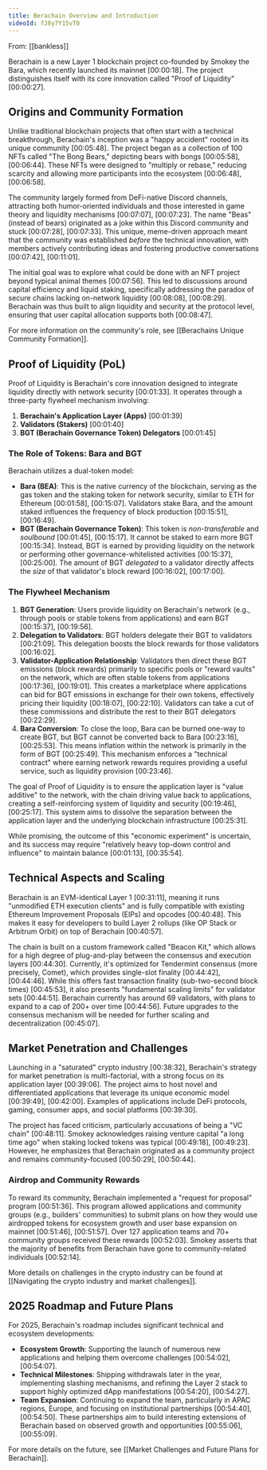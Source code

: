```yaml
---
title: Berachain Overview and Introduction
videoId: fJ8y7Y15vT0
---
```


From: [[bankless]] <br/> 

Berachain is a new Layer 1 blockchain project co-founded by Smokey the Bara, which recently launched its mainnet <a class="yt-timestamp" data-t="00:00:18">[00:00:18]</a>. The project distinguishes itself with its core innovation called "Proof of Liquidity" <a class="yt-timestamp" data-t="00:00:27">[00:00:27]</a>.

## Origins and Community Formation

Unlike traditional blockchain projects that often start with a technical breakthrough, Berachain's inception was a "happy accident" rooted in its unique community <a class="yt-timestamp" data-t="00:05:48">[00:05:48]</a>. The project began as a collection of 100 NFTs called "The Bong Bears," depicting bears with bongs <a class="yt-timestamp" data-t="00:05:58">[00:05:58]</a>, <a class="yt-timestamp" data-t="00:06:44">[00:06:44]</a>. These NFTs were designed to "multiply or rebase," reducing scarcity and allowing more participants into the ecosystem <a class="yt-timestamp" data-t="00:06:48">[00:06:48]</a>, <a class="yt-timestamp" data-t="00:06:58">[00:06:58]</a>.

The community largely formed from DeFi-native Discord channels, attracting both humor-oriented individuals and those interested in game theory and liquidity mechanisms <a class="yt-timestamp" data-t="00:07:07">[00:07:07]</a>, <a class="yt-timestamp" data-t="00:07:23">[00:07:23]</a>. The name "Beas" (instead of bears) originated as a joke within this Discord community and stuck <a class="yt-timestamp" data-t="00:07:28">[00:07:28]</a>, <a class="yt-timestamp" data-t="00:07:33">[00:07:33]</a>. This unique, meme-driven approach meant that the community was established *before* the technical innovation, with members actively contributing ideas and fostering productive conversations <a class="yt-timestamp" data-t="00:07:42">[00:07:42]</a>, <a class="yt-timestamp" data-t="00:11:01">[00:11:01]</a>.

The initial goal was to explore what could be done with an NFT project beyond typical animal themes <a class="yt-timestamp" data-t="00:07:56">[00:07:56]</a>. This led to discussions around capital efficiency and liquid staking, specifically addressing the paradox of secure chains lacking on-network liquidity <a class="yt-timestamp" data-t="00:08:08">[00:08:08]</a>, <a class="yt-timestamp" data-t="00:08:29">[00:08:29]</a>. Berachain was thus built to align liquidity and security at the protocol level, ensuring that user capital allocation supports both <a class="yt-timestamp" data-t="00:08:47">[00:08:47]</a>.

For more information on the community's role, see [[Berachains Unique Community Formation]].

## Proof of Liquidity (PoL)

Proof of Liquidity is Berachain's core innovation designed to integrate liquidity directly with network security <a class="yt-timestamp" data-t="00:01:33">[00:01:33]</a>. It operates through a three-party flywheel mechanism involving:

1.  **Berachain's Application Layer (Apps)** <a class="yt-timestamp" data-t="00:01:39">[00:01:39]</a>
2.  **Validators (Stakers)** <a class="yt-timestamp" data-t="00:01:40">[00:01:40]</a>
3.  **BGT (Berachain Governance Token) Delegators** <a class="yt-timestamp" data-t="00:01:45">[00:01:45]</a>

### The Role of Tokens: Bara and BGT

Berachain utilizes a dual-token model:
*   **Bara (BEA)**: This is the native currency of the blockchain, serving as the gas token and the staking token for network security, similar to ETH for Ethereum <a class="yt-timestamp" data-t="00:01:58">[00:01:58]</a>, <a class="yt-timestamp" data-t="00:15:07">[00:15:07]</a>. Validators stake Bara, and the amount staked influences the frequency of block production <a class="yt-timestamp" data-t="00:15:51">[00:15:51]</a>, <a class="yt-timestamp" data-t="00:16:49">[00:16:49]</a>.
*   **BGT (Berachain Governance Token)**: This token is *non-transferable* and *soulbound* <a class="yt-timestamp" data-t="00:01:45">[00:01:45]</a>, <a class="yt-timestamp" data-t="00:15:17">[00:15:17]</a>. It cannot be staked to earn more BGT <a class="yt-timestamp" data-t="00:15:34">[00:15:34]</a>. Instead, BGT is earned by providing liquidity on the network or performing other governance-whitelisted activities <a class="yt-timestamp" data-t="00:15:37">[00:15:37]</a>, <a class="yt-timestamp" data-t="00:25:00">[00:25:00]</a>. The amount of BGT *delegated* to a validator directly affects the *size* of that validator's block reward <a class="yt-timestamp" data-t="00:16:02">[00:16:02]</a>, <a class="yt-timestamp" data-t="00:17:00">[00:17:00]</a>.

### The Flywheel Mechanism

1.  **BGT Generation**: Users provide liquidity on Berachain's network (e.g., through pools or stable tokens from applications) and earn BGT <a class="yt-timestamp" data-t="00:15:37">[00:15:37]</a>, <a class="yt-timestamp" data-t="00:19:56">[00:19:56]</a>.
2.  **Delegation to Validators**: BGT holders delegate their BGT to validators <a class="yt-timestamp" data-t="00:21:09">[00:21:09]</a>. This delegation boosts the block rewards for those validators <a class="yt-timestamp" data-t="00:16:02">[00:16:02]</a>.
3.  **Validator-Application Relationship**: Validators then direct these BGT emissions (block rewards) primarily to specific pools or "reward vaults" on the network, which are often stable tokens from applications <a class="yt-timestamp" data-t="00:17:36">[00:17:36]</a>, <a class="yt-timestamp" data-t="00:19:01">[00:19:01]</a>. This creates a marketplace where applications can bid for BGT emissions in exchange for their own tokens, effectively pricing their liquidity <a class="yt-timestamp" data-t="00:18:07">[00:18:07]</a>, <a class="yt-timestamp" data-t="00:22:10">[00:22:10]</a>. Validators can take a cut of these commissions and distribute the rest to their BGT delegators <a class="yt-timestamp" data-t="00:22:29">[00:22:29]</a>.
4.  **Bara Conversion**: To close the loop, Bara can be burned one-way to create BGT, but BGT cannot be converted back to Bara <a class="yt-timestamp" data-t="00:23:16">[00:23:16]</a>, <a class="yt-timestamp" data-t="00:25:53">[00:25:53]</a>. This means inflation within the network is primarily in the form of BGT <a class="yt-timestamp" data-t="00:25:49">[00:25:49]</a>. This mechanism enforces a "technical contract" where earning network rewards requires providing a useful service, such as liquidity provision <a class="yt-timestamp" data-t="00:23:46">[00:23:46]</a>.

The goal of Proof of Liquidity is to ensure the application layer is "value additive" to the network, with the chain driving value back to applications, creating a self-reinforcing system of liquidity and security <a class="yt-timestamp" data-t="00:19:46">[00:19:46]</a>, <a class="yt-timestamp" data-t="00:25:17">[00:25:17]</a>. This system aims to dissolve the separation between the application layer and the underlying blockchain infrastructure <a class="yt-timestamp" data-t="00:25:31">[00:25:31]</a>.

While promising, the outcome of this "economic experiment" is uncertain, and its success may require "relatively heavy top-down control and influence" to maintain balance <a class="yt-timestamp" data-t="00:01:13">[00:01:13]</a>, <a class="yt-timestamp" data-t="00:35:54">[00:35:54]</a>.

## Technical Aspects and Scaling

Berachain is an EVM-identical Layer 1 <a class="yt-timestamp" data-t="00:31:11">[00:31:11]</a>, meaning it runs "unmodified ETH execution clients" and is fully compatible with existing Ethereum Improvement Proposals (EIPs) and opcodes <a class="yt-timestamp" data-t="00:40:48">[00:40:48]</a>. This makes it easy for developers to build Layer 2 rollups (like OP Stack or Arbitrum Orbit) on top of Berachain <a class="yt-timestamp" data-t="00:40:57">[00:40:57]</a>.

The chain is built on a custom framework called "Beacon Kit," which allows for a high degree of plug-and-play between the consensus and execution layers <a class="yt-timestamp" data-t="00:44:30">[00:44:30]</a>. Currently, it's optimized for Tendermint consensus (more precisely, Comet), which provides single-slot finality <a class="yt-timestamp" data-t="00:44:42">[00:44:42]</a>, <a class="yt-timestamp" data-t="00:44:46">[00:44:46]</a>. While this offers fast transaction finality (sub-two-second block times) <a class="yt-timestamp" data-t="00:45:53">[00:45:53]</a>, it also presents "fundamental scaling limits" for validator sets <a class="yt-timestamp" data-t="00:44:51">[00:44:51]</a>. Berachain currently has around 69 validators, with plans to expand to a cap of 200+ over time <a class="yt-timestamp" data-t="00:44:56">[00:44:56]</a>. Future upgrades to the consensus mechanism will be needed for further scaling and decentralization <a class="yt-timestamp" data-t="00:45:07">[00:45:07]</a>.

## Market Penetration and Challenges

Launching in a "saturated" crypto industry <a class="yt-timestamp" data-t="00:38:32">[00:38:32]</a>, Berachain's strategy for market penetration is multi-factorial, with a strong focus on its application layer <a class="yt-timestamp" data-t="00:39:06">[00:39:06]</a>. The project aims to host novel and differentiated applications that leverage its unique economic model <a class="yt-timestamp" data-t="00:39:49">[00:39:49]</a>, <a class="yt-timestamp" data-t="00:42:00">[00:42:00]</a>. Examples of applications include DeFi protocols, gaming, consumer apps, and social platforms <a class="yt-timestamp" data-t="00:39:30">[00:39:30]</a>.

The project has faced criticism, particularly accusations of being a "VC chain" <a class="yt-timestamp" data-t="00:48:11">[00:48:11]</a>. Smokey acknowledges raising venture capital "a long time ago" when staking locked tokens was typical <a class="yt-timestamp" data-t="00:49:18">[00:49:18]</a>, <a class="yt-timestamp" data-t="00:49:23">[00:49:23]</a>. However, he emphasizes that Berachain originated as a community project and remains community-focused <a class="yt-timestamp" data-t="00:50:29">[00:50:29]</a>, <a class="yt-timestamp" data-t="00:50:44">[00:50:44]</a>.

### Airdrop and Community Rewards
To reward its community, Berachain implemented a "request for proposal" program <a class="yt-timestamp" data-t="00:51:36">[00:51:36]</a>. This program allowed applications and community groups (e.g., builders' communities) to submit plans on how they would use airdropped tokens for ecosystem growth and user base expansion on mainnet <a class="yt-timestamp" data-t="00:51:46">[00:51:46]</a>, <a class="yt-timestamp" data-t="00:51:57">[00:51:57]</a>. Over 127 application teams and 70+ community groups received these rewards <a class="yt-timestamp" data-t="00:52:03">[00:52:03]</a>. Smokey asserts that the majority of benefits from Berachain have gone to community-related individuals <a class="yt-timestamp" data-t="00:52:14">[00:52:14]</a>.

More details on challenges in the crypto industry can be found at [[Navigating the crypto industry and market challenges]].

## 2025 Roadmap and Future Plans

For 2025, Berachain's roadmap includes significant technical and ecosystem developments:
*   **Ecosystem Growth**: Supporting the launch of numerous new applications and helping them overcome challenges <a class="yt-timestamp" data-t="00:54:02">[00:54:02]</a>, <a class="yt-timestamp" data-t="00:54:07">[00:54:07]</a>.
*   **Technical Milestones**: Shipping withdrawals later in the year, implementing slashing mechanisms, and refining the Layer 2 stack to support highly optimized dApp manifestations <a class="yt-timestamp" data-t="00:54:20">[00:54:20]</a>, <a class="yt-timestamp" data-t="00:54:27">[00:54:27]</a>.
*   **Team Expansion**: Continuing to expand the team, particularly in APAC regions, Europe, and focusing on institutional partnerships <a class="yt-timestamp" data-t="00:54:40">[00:54:40]</a>, <a class="yt-timestamp" data-t="00:54:50">[00:54:50]</a>. These partnerships aim to build interesting extensions of Berachain based on observed growth and opportunities <a class="yt-timestamp" data-t="00:55:06">[00:55:06]</a>, <a class="yt-timestamp" data-t="00:55:09">[00:55:09]</a>.

For more details on the future, see [[Market Challenges and Future Plans for Berachain]].